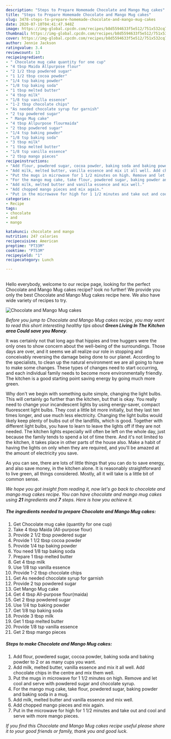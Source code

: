 ```yaml
---
description: "Steps to Prepare Homemade Chocolate and Mango Mug cakes"
title: "Steps to Prepare Homemade Chocolate and Mango Mug cakes"
slug: 3478-steps-to-prepare-homemade-chocolate-and-mango-mug-cakes
date: 2020-07-10T04:41:47.948Z
image: https://img-global.cpcdn.com/recipes/b8d5594633f5e512/751x532cq70/chocolate-and-mango-mug-cakes-recipe-main-photo.jpg
thumbnail: https://img-global.cpcdn.com/recipes/b8d5594633f5e512/751x532cq70/chocolate-and-mango-mug-cakes-recipe-main-photo.jpg
cover: https://img-global.cpcdn.com/recipes/b8d5594633f5e512/751x532cq70/chocolate-and-mango-mug-cakes-recipe-main-photo.jpg
author: Jennie Jackson
ratingvalue: 3.4
reviewcount: 13
recipeingredient:
- " Chocolate mug cake quantity for one cup"
- "4 tbsp Maida Allpurpose flour"
- "2 1/2 tbsp powdered sugar"
- "1 1/2 tbsp cocoa powder"
- "1/4 tsp baking powder"
- "1/8 tsp baking soda"
- "1 tbsp melted butter"
- "4 tbsp milk"
- "1/8 tsp vanilla essence"
- "1-2 tbsp chocolate chips"
- "As needed chocolate syrup for garnish"
- "2 tsp powdered sugar"
- " Mango Mug cake"
- "4 tbsp Allpurpose flourmaida"
- "2 tbsp powdered sugar"
- "1/4 tsp baking powder"
- "1/8 tsp baking soda"
- "3 tbsp milk"
- "1 tbsp melted butter"
- "1/8 tsp vanilla essence"
- "2 tbsp mango pieces"
recipeinstructions:
- "Add flour, powdered sugar, cocoa powder, baking soda and baking powder to 2 or as many cups you want."
- "Add milk, melted butter, vanilla essence and mix it all well. Add chocolate chips in the centre and mix them well."
- "Put the mugs in microwave for 1 1/2 minutes on high. Remove and let cool and serve with powdered sugar and chocolate syrup."
- "For the mango mug cake, take flour, powdered sugar, baking powder and baking soda in a mug."
- "Add milk, melted butter and vanilla essence and mix well."
- "Add chopped mango pieces and mix again."
- "Put in the microwave for high for 1 1/2 minutes and take out and cool and serve with more mango pieces."
categories:
- Recipe
tags:
- chocolate
- and
- mango

katakunci: chocolate and mango 
nutrition: 247 calories
recipecuisine: American
preptime: "PT33M"
cooktime: "PT53M"
recipeyield: "1"
recipecategory: Lunch

---
```

<br>
Hello everybody, welcome to our recipe page, looking for the perfect Chocolate and Mango Mug cakes recipe? look no further! We provide you only the best Chocolate and Mango Mug cakes recipe here. We also have wide variety of recipes to try.
<br>


![Chocolate and Mango Mug cakes](https://img-global.cpcdn.com/recipes/b8d5594633f5e512/751x532cq70/chocolate-and-mango-mug-cakes-recipe-main-photo.jpg)

<i>Before you jump to Chocolate and Mango Mug cakes recipe, you may want to read this short interesting healthy tips about 
<strong>Green Living In The Kitchen area Could save you Money</strong>.</i>
</br>

It was certainly not that long ago that hippies and tree huggers were the only ones to show concern about the well-being of the surroundings. Those days are over, and it seems we all realize our role in stopping and conceivably reversing the damage being done to our planet. According to the specialists, to clean up the natural environment we are all going to have to make some changes. These types of changes need to start occurring, and each individual family needs to become more environmentally friendly. The kitchen is a good starting point saving energy by going much more green.

Why don't we begin with something quite simple, changing the light bulbs. This will certainly go further than the kitchen, but that is okay. You really need to change your incandescent lights by using energy-saver, compact fluorescent light bulbs. They cost a little bit more initially, but they last ten times longer, and use much less electricity. Changing the light bulbs would likely keep plenty of bulbs out of the landfills, which is good. Together with different light bulbs, you have to learn to leave the lights off if they are not needed. The kitchen lights especially will often be left on the whole day, just because the family tends to spend a lot of time there. And it's not limited to the kitchen, it takes place in other parts of the house also. Make a habit of having the lights on only when they are required, and you'll be amazed at the amount of electricity you save.

As you can see, there are lots of little things that you can do to save energy, and also save money, in the kitchen alone. It is reasonably straightforward to live green, all things considered. Mostly, all it will take is a little bit of common sense.


<i>We hope you got insight from reading it, now let's go back to chocolate and mango mug cakes recipe. You can have chocolate and mango mug cakes using <strong>21</strong> ingredients and <strong>7</strong> steps. Here is how you achieve it.
</i>

##### The ingredients needed to prepare Chocolate and Mango Mug cakes:

1. Get  Chocolate mug cake (quantity for one cup)
1. Take 4 tbsp Maida (All-purpose flour)
1. Provide 2 1/2 tbsp powdered sugar
1. Provide 1 1/2 tbsp cocoa powder
1. Provide 1/4 tsp baking powder
1. You need 1/8 tsp baking soda
1. Prepare 1 tbsp melted butter
1. Get 4 tbsp milk
1. Use 1/8 tsp vanilla essence
1. Provide 1-2 tbsp chocolate chips
1. Get As needed chocolate syrup for garnish
1. Provide 2 tsp powdered sugar
1. Get  Mango Mug cake
1. Get 4 tbsp All-purpose flour(maida)
1. Get 2 tbsp powdered sugar
1. Use 1/4 tsp baking powder
1. Get 1/8 tsp baking soda
1. Provide 3 tbsp milk
1. Get 1 tbsp melted butter
1. Provide 1/8 tsp vanilla essence
1. Get 2 tbsp mango pieces


##### Steps to make Chocolate and Mango Mug cakes:

1. Add flour, powdered sugar, cocoa powder, baking soda and baking powder to 2 or as many cups you want.
1. Add milk, melted butter, vanilla essence and mix it all well. Add chocolate chips in the centre and mix them well.
1. Put the mugs in microwave for 1 1/2 minutes on high. Remove and let cool and serve with powdered sugar and chocolate syrup.
1. For the mango mug cake, take flour, powdered sugar, baking powder and baking soda in a mug.
1. Add milk, melted butter and vanilla essence and mix well.
1. Add chopped mango pieces and mix again.
1. Put in the microwave for high for 1 1/2 minutes and take out and cool and serve with more mango pieces.


<i>If you find this Chocolate and Mango Mug cakes recipe useful please share it to your good friends or family, thank you and good luck.</i>
